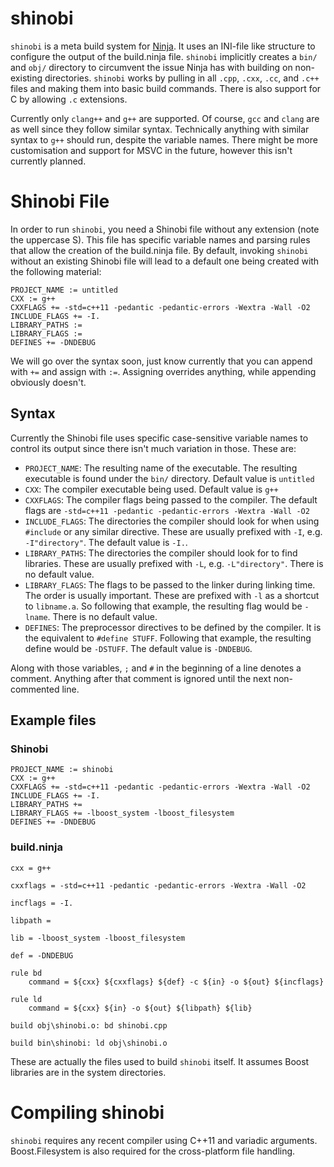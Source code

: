 # shinobi

`shinobi` is a meta build system for [Ninja][1]. It uses an INI-file like structure to configure the output of the build.ninja file. `shinobi` implicitly creates a `bin/` and `obj/` directory to circumvent the issue Ninja has with building on non-existing directories. `shinobi` works by pulling in all `.cpp`, `.cxx`, `.cc`, and `.c++` files and making them into basic build commands. There is also support for C by allowing `.c` extensions.

Currently only `clang++` and `g++` are supported. Of course, `gcc` and `clang` are as well since they follow similar syntax. Technically anything with similar syntax to `g++` should run, despite the variable names. There might be more customisation and support for MSVC in the future, however this isn't currently planned.

[1]: http://martine.github.io/ninja/

# Shinobi File

In order to run `shinobi`, you need a Shinobi file without any extension (note the uppercase S). This file has specific variable names and parsing rules that allow the creation of the build.ninja file. By default, invoking `shinobi` without an existing Shinobi file will lead to a default one being created with the following material:

    PROJECT_NAME := untitled
    CXX := g++
    CXXFLAGS += -std=c++11 -pedantic -pedantic-errors -Wextra -Wall -O2
    INCLUDE_FLAGS += -I.
    LIBRARY_PATHS :=
    LIBRARY_FLAGS :=
    DEFINES += -DNDEBUG


We will go over the syntax soon, just know currently that you can append with `+=` and assign with `:=`. Assigning overrides anything, while appending obviously doesn't.

## Syntax

Currently the Shinobi file uses specific case-sensitive variable names to control its output since there isn't much variation in those. These are:

- `PROJECT_NAME`: The resulting name of the executable. The resulting executable is found under the `bin/` directory. Default value is `untitled`
- `CXX`: The compiler executable being used. Default value is `g++`
- `CXXFLAGS`: The compiler flags being passed to the compiler. The default flags are `-std=c++11 -pedantic -pedantic-errors -Wextra -Wall -O2`
- `INCLUDE_FLAGS`: The directories the compiler should look for when using `#include` or any similar directive. These are usually prefixed with `-I`, e.g. `-I"directory"`. The default value is `-I.`.
- `LIBRARY_PATHS`: The directories the compiler should look for to find libraries. These are usually prefixed with `-L`, e.g. `-L"directory"`. There is no default value.
- `LIBRARY_FLAGS`: The flags to be passed to the linker during linking time. The order is usually important. These are prefixed with `-l` as a shortcut to `libname.a`. So following that example, the resulting flag would be `-lname`. There is no default value.
- `DEFINES`: The preprocessor directives to be defined by the compiler. It is the equivalent to `#define STUFF`. Following that example, the resulting define would be `-DSTUFF`. The default value is `-DNDEBUG`.

Along with those variables, `;` and `#` in the beginning of a line denotes a comment. Anything after that comment is ignored until the next non-commented line.

## Example files

### Shinobi

    PROJECT_NAME := shinobi
    CXX := g++
    CXXFLAGS += -std=c++11 -pedantic -pedantic-errors -Wextra -Wall -O2
    INCLUDE_FLAGS += -I.
    LIBRARY_PATHS +=
    LIBRARY_FLAGS += -lboost_system -lboost_filesystem
    DEFINES += -DNDEBUG


### build.ninja

    cxx = g++

    cxxflags = -std=c++11 -pedantic -pedantic-errors -Wextra -Wall -O2

    incflags = -I.

    libpath = 

    lib = -lboost_system -lboost_filesystem

    def = -DNDEBUG

    rule bd
        command = ${cxx} ${cxxflags} ${def} -c ${in} -o ${out} ${incflags}

    rule ld
        command = ${cxx} ${in} -o ${out} ${libpath} ${lib}

    build obj\shinobi.o: bd shinobi.cpp

    build bin\shinobi: ld obj\shinobi.o


These are actually the files used to build `shinobi` itself. It assumes Boost libraries are in the system directories.

# Compiling shinobi

`shinobi` requires any recent compiler using C++11 and variadic arguments. Boost.Filesystem is also required for the cross-platform file handling. 